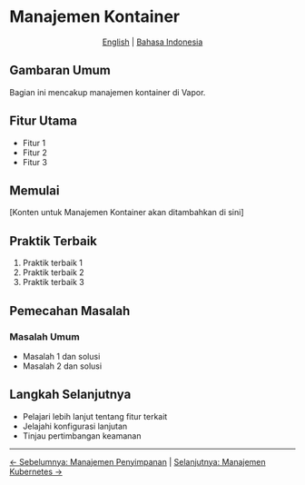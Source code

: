 # Manajemen Kontainer

<p align="center">
  <a href="../en/08-container-management.md">English</a> | <a href="../id/">Bahasa Indonesia</a>
</p>

## Gambaran Umum

Bagian ini mencakup manajemen kontainer di Vapor.

## Fitur Utama

- Fitur 1
- Fitur 2
- Fitur 3

## Memulai

[Konten untuk Manajemen Kontainer akan ditambahkan di sini]

## Praktik Terbaik

1. Praktik terbaik 1
2. Praktik terbaik 2
3. Praktik terbaik 3

## Pemecahan Masalah

### Masalah Umum

- Masalah 1 dan solusi
- Masalah 2 dan solusi

## Langkah Selanjutnya

- Pelajari lebih lanjut tentang fitur terkait
- Jelajahi konfigurasi lanjutan
- Tinjau pertimbangan keamanan

---

[← Sebelumnya: Manajemen Penyimpanan](07-storage-management.md) | [Selanjutnya: Manajemen Kubernetes →](09-kubernetes-management.md)